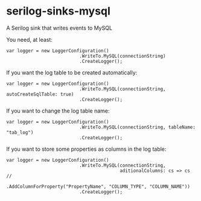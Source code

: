 # serilog-sinks-mysql
A Serilog sink that writes events to MySQL


You need, at least:

```
var logger = new LoggerConfiguration()
                           .WriteTo.MySQL(connectionString)
                           .CreateLogger();
```

If you want the log table to be created automatically:

```
var logger = new LoggerConfiguration()
                           .WriteTo.MySQL(connectionString, autoCreateSqlTable: true)
                           .CreateLogger();
```

If you want to change the log table name:

```
var logger = new LoggerConfiguration()
                           .WriteTo.MySQL(connectionString, tableName: "tab_log")
                           .CreateLogger();
```

If you want to store some properties as columns in the log table:

```
var logger = new LoggerConfiguration()
                           .WriteTo.MySQL(connectionString,
                                          aditionalColumns: cs => cs //
                                                 .AddColumnForProperty("PropertyName", "COLUMN_TYPE", "COLUMN_NAME"))
                           .CreateLogger();
```



